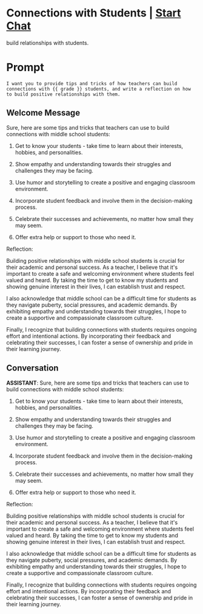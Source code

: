 

# Connections with Students | [Start Chat](https://gptcall.net/chat.html?data=%7B%22contact%22%3A%7B%22id%22%3A%22BxCAXYt8cFzbNt9YYzDCM%22%2C%22flow%22%3Atrue%7D%7D)
build relationships with students.



# Prompt

```
I want you to provide tips and tricks of how teachers can build connections with {{ grade }} students, and write a reflection on how to build positive relationships with them.

```

## Welcome Message
Sure, here are some tips and tricks that teachers can use to build connections with middle school students:



1. Get to know your students - take time to learn about their interests, hobbies, and personalities.

2. Show empathy and understanding towards their struggles and challenges they may be facing.

3. Use humor and storytelling to create a positive and engaging classroom environment.

4. Incorporate student feedback and involve them in the decision-making process.

5. Celebrate their successes and achievements, no matter how small they may seem.

6. Offer extra help or support to those who need it.



Reflection:

Building positive relationships with middle school students is crucial for their academic and personal success. As a teacher, I believe that it's important to create a safe and welcoming environment where students feel valued and heard. By taking the time to get to know my students and showing genuine interest in their lives, I can establish trust and respect.



I also acknowledge that middle school can be a difficult time for students as they navigate puberty, social pressures, and academic demands. By exhibiting empathy and understanding towards their struggles, I hope to create a supportive and compassionate classroom culture.



Finally, I recognize that building connections with students requires ongoing effort and intentional actions. By incorporating their feedback and celebrating their successes, I can foster a sense of ownership and pride in their learning journey.

## Conversation

**ASSISTANT**: Sure, here are some tips and tricks that teachers can use to build connections with middle school students:



1. Get to know your students - take time to learn about their interests, hobbies, and personalities.

2. Show empathy and understanding towards their struggles and challenges they may be facing.

3. Use humor and storytelling to create a positive and engaging classroom environment.

4. Incorporate student feedback and involve them in the decision-making process.

5. Celebrate their successes and achievements, no matter how small they may seem.

6. Offer extra help or support to those who need it.



Reflection:

Building positive relationships with middle school students is crucial for their academic and personal success. As a teacher, I believe that it's important to create a safe and welcoming environment where students feel valued and heard. By taking the time to get to know my students and showing genuine interest in their lives, I can establish trust and respect.



I also acknowledge that middle school can be a difficult time for students as they navigate puberty, social pressures, and academic demands. By exhibiting empathy and understanding towards their struggles, I hope to create a supportive and compassionate classroom culture.



Finally, I recognize that building connections with students requires ongoing effort and intentional actions. By incorporating their feedback and celebrating their successes, I can foster a sense of ownership and pride in their learning journey.

